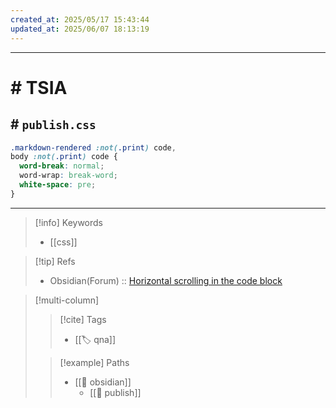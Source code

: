 ```yaml
---
created_at: 2025/05/17 15:43:44
updated_at: 2025/06/07 18:13:19
---
```

---

# # TSIA

## # `publish.css`

```css
.markdown-rendered :not(.print) code,
body :not(.print) code {
  word-break: normal;
  word-wrap: break-word;
  white-space: pre;
}
```

---

> [!info] Keywords
> - [[css]]

> [!tip] Refs
> - Obsidian(Forum) :: [Horizontal scrolling in the code block](https://forum.obsidian.md/t/horizontal-scrolling-in-the-code-block/55789/2)

> [!multi-column]
>
>> [!cite] Tags
>> - [[🏷️ qna]]
>
>> [!example] Paths
>>  - [[🔖 obsidian]]
>>    - [[🔖 publish]]
